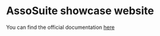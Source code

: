 # AssoSuite showcase website

You can find the official documentation [here](https://github.com/tolstoyfafa/assos_suite)
